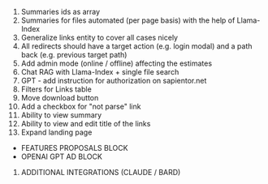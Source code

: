 1. Summaries ids as array
2. Summaries for files automated (per page basis) with the help of Llama-Index
3. Generalize links entity to cover all cases nicely
5. All redirects should have a target action (e.g. login modal) and a path back (e.g. previous target path)
6. Add admin mode (online / offline) affecting the estimates
7. Chat RAG with Llama-Index + single file search
8. GPT - add instruction for authorization on sapientor.net
9. Filters for Links table
10. Move download button
11. Add a checkbox for "not parse" link
12. Ability to view summary
13. Ability to view and edit title of the links
14. Expand landing page
- FEATURES PROPOSALS BLOCK
- OPENAI GPT AD BLOCK
1.    ADDITIONAL INTEGRATIONS (CLAUDE / BARD)